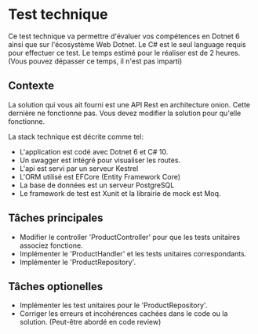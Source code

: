# Test technique
Ce test technique va permettre d'évaluer vos compétences en Dotnet 6 ainsi que sur l'écosystème Web Dotnet.
Le C# est le seul language requis pour effectuer ce test. Le temps estimé pour le réaliser est de 2 heures.
(Vous pouvez dépasser ce temps, il n'est pas imparti)

## Contexte
La solution qui vous ait fourni est une API Rest en architecture onion. Cette dernière ne fonctionne pas.
Vous devez modifier la solution pour qu'elle fonctionne.

La stack technique est décrite comme tel:
- L'application est codé avec Dotnet 6 et C# 10.
- Un swagger est intégré pour visualiser les routes.
- L'api est servi par un serveur Kestrel
- L'ORM utilisé est EFCore (Entity Framework Core)
- La base de données est un serveur PostgreSQL
- Le framework de test est Xunit et la librairie de mock est Moq.

## Tâches principales
- Modifier le controller 'ProductController' pour que les tests unitaires associez fonctione.
- Implémenter le 'ProductHandler' et les tests unitaires correspondants.
- Implémenter le 'ProductRepository'.

## Tâches optionelles
- Implémenter les test unitaires pour le 'ProductRepository'.
- Corriger les erreurs et incohérences cachées dans le code ou la solution. (Peut-être abordé en code review)
